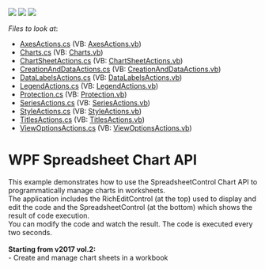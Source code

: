 <!-- default badges list -->
![](https://img.shields.io/endpoint?url=https://codecentral.devexpress.com/api/v1/VersionRange/128612800/19.2.2%2B)
[![](https://img.shields.io/badge/Open_in_DevExpress_Support_Center-FF7200?style=flat-square&logo=DevExpress&logoColor=white)](https://supportcenter.devexpress.com/ticket/details/T113198)
[![](https://img.shields.io/badge/📖_How_to_use_DevExpress_Examples-e9f6fc?style=flat-square)](https://docs.devexpress.com/GeneralInformation/403183)
<!-- default badges end -->
<!-- default file list -->
*Files to look at*:

* [AxesActions.cs](./CS/SpreadsheetWPFChartAPISamples/CodeExamples/AxesActions.cs) (VB: [AxesActions.vb](./VB/SpreadsheetWPFChartAPISamples/CodeExamples/AxesActions.vb))
* [Charts.cs](./CS/SpreadsheetWPFChartAPISamples/CodeExamples/Charts.cs) (VB: [Charts.vb](./VB/SpreadsheetWPFChartAPISamples/CodeExamples/Charts.vb))
* [ChartSheetActions.cs](./CS/SpreadsheetWPFChartAPISamples/CodeExamples/ChartSheetActions.cs) (VB: [ChartSheetActions.vb](./VB/SpreadsheetWPFChartAPISamples/CodeExamples/ChartSheetActions.vb))
* [CreationAndDataActions.cs](./CS/SpreadsheetWPFChartAPISamples/CodeExamples/CreationAndDataActions.cs) (VB: [CreationAndDataActions.vb](./VB/SpreadsheetWPFChartAPISamples/CodeExamples/CreationAndDataActions.vb))
* [DataLabelsActions.cs](./CS/SpreadsheetWPFChartAPISamples/CodeExamples/DataLabelsActions.cs) (VB: [DataLabelsActions.vb](./VB/SpreadsheetWPFChartAPISamples/CodeExamples/DataLabelsActions.vb))
* [LegendActions.cs](./CS/SpreadsheetWPFChartAPISamples/CodeExamples/LegendActions.cs) (VB: [LegendActions.vb](./VB/SpreadsheetWPFChartAPISamples/CodeExamples/LegendActions.vb))
* [Protection.cs](./CS/SpreadsheetWPFChartAPISamples/CodeExamples/Protection.cs) (VB: [Protection.vb](./VB/SpreadsheetWPFChartAPISamples/CodeExamples/Protection.vb))
* [SeriesActions.cs](./CS/SpreadsheetWPFChartAPISamples/CodeExamples/SeriesActions.cs) (VB: [SeriesActions.vb](./VB/SpreadsheetWPFChartAPISamples/CodeExamples/SeriesActions.vb))
* [StyleActions.cs](./CS/SpreadsheetWPFChartAPISamples/CodeExamples/StyleActions.cs) (VB: [StyleActions.vb](./VB/SpreadsheetWPFChartAPISamples/CodeExamples/StyleActions.vb))
* [TitlesActions.cs](./CS/SpreadsheetWPFChartAPISamples/CodeExamples/TitlesActions.cs) (VB: [TitlesActions.vb](./VB/SpreadsheetWPFChartAPISamples/CodeExamples/TitlesActions.vb))
* [ViewOptionsActions.cs](./CS/SpreadsheetWPFChartAPISamples/CodeExamples/ViewOptionsActions.cs) (VB: [ViewOptionsActions.vb](./VB/SpreadsheetWPFChartAPISamples/CodeExamples/ViewOptionsActions.vb))
<!-- default file list end -->
# WPF Spreadsheet Chart API


This example demonstrates how to use the SpreadsheetControl Chart API to programmatically manage charts in worksheets.<br>The application includes the RichEditControl (at the top) used to display and edit the code and the SpreadsheetControl (at the bottom) which shows the result of code execution.<br>You can modify the code and watch the result. The code is executed every two seconds.<br><br><strong>Starting from v2017 vol.2:</strong><br>- Create and manage chart sheets in a workbook

<br/>


